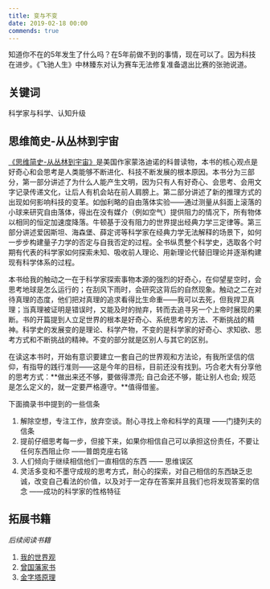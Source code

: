 ```yaml
---
title: 变与不变
date: 2019-02-18 00:00
commends: true
---
```


知道你不在的5年发生了什么吗？在5年前做不到的事情，现在可以了。因为科技在进步。《飞驰人生》中林臻东对认为赛车无法修复准备退出比赛的张驰说道。

## 关键词

科学家与科学、认知升级

## 思维简史-从丛林到宇宙
<!--more-->

[《思维简史-从丛林到宇宙》](https://book.douban.com/subject/27174411/)是美国作家蒙洛迪诺的科普读物，本书的核心观点是好奇心和会思考是人类能够不断进化、科技不断发展的根本原因。本书分为三部分，第一部分讲述了为什么人能产生文明，因为只有人有好奇心、会思考、会用文字记录传递文化，让后人有机会站在前人肩膀上。第二部分讲述了新的推理方式的出现如何影响科技的变革。如伽利略的自由落体实验——通过测量从斜面上滚落的小球来研究自由落体，得出在没有媒介（例如空气）提供阻力的情况下，所有物体以相同的恒定加速度降落。牛顿基于没有阻力的世界提出经典力学三定律等。第三部分讲述爱因斯坦、海森堡、薛定谔等科学家在经典力学无法解释的场景下，如何一步步构建量子力学的否定与自我否定的过程。全书纵贯整个科学史，选取各个时期有代表的科学家如何探索未知、吸收前人理论、用新理论代替旧理论并逐渐构建现有科学体系的过程。

本书给我的触动之一在于科学家探索事物本源的强烈的好奇心，在仰望星空时，会思考地球是怎么运行的；在刮风下雨时，会研究这背后的自然现象。触动之二在对待真理的态度，他们把对真理的追求看得比生命重——我可以去死，但我捍卫真理；当真理被证明是错误时，又能及时的抛弃，转而去追寻另一个上帝时展现的果断。书的开篇提到人立足世界的根本是好奇心、系统思考的方法、不断挑战的精神。科学史的发展变的是理论、科学产物，不变的是科学家的好奇心、求知欲、思考方式和不断挑战的精神。不变的部分就是区别人与其它的区别。

在读这本书时，开始有意识要建立一套自己的世界观和方法论，有我所坚信的信仰，有指导的践行准则——这是今年的目标，目前还没有找到。巧合老大有分享他的思考方式：**做出来还不够，要做得漂亮; 自己会还不够，能让别人也会; 规范是怎么定义的，就一定要严格遵守。**值得借鉴。

下面摘录书中提到的一些信条

1. 解除空想，专注工作，放弃空谈。耐心寻找上帝和科学的真理 ——门捷列夫的信条
2. 提前仔细思考每一步，但接下来，如果你相信自己可以承担这份责任，不要让任何东西阻止你 ——普朗克座右铭
3. 人们倾向于继续相信他们一直相信的东西 —— 思维误区
4. 灵活多变和不墨守成规的思考方式，耐心的探索，对自己相信的东西缺乏忠诚，改变自己看法的价值，以及对于一定存在答案并且我们也将发现答案的信念 ——成功的科学家的性格特征

## 拓展书籍

*后续阅读书籍*

1. [我的世界观](https://book.douban.com/subject/30320887/)
2. [曾国藩家书](https://book.douban.com/subject/3234164/)
3. [金字塔原理](https://book.douban.com/subject/4882120/)
